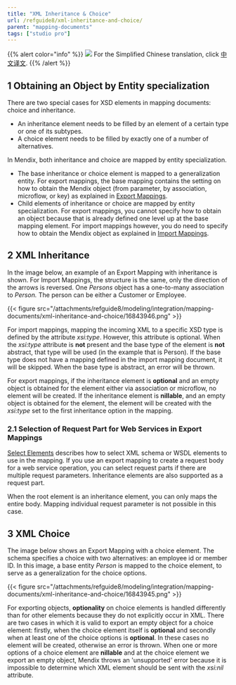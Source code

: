```yaml
---
title: "XML Inheritance & Choice"
url: /refguide8/xml-inheritance-and-choice/
parent: "mapping-documents"
tags: ["studio pro"]
---
```


{{% alert color="info" %}}
<img src="/attachments/china.png" style="display: inline-block; margin: 0" /> For the Simplified Chinese translation, click [中文译文](https://cdn.mendix.tencent-cloud.com/documentation/refguide8/xml-inheritance-and-choice.pdf).
{{% /alert %}}

## 1 Obtaining an Object by Entity specialization

There are two special cases for XSD elements in mapping documents: choice and inheritance.

*   An inheritance element needs to be filled by an element of a certain type or one of its subtypes.
*   A choice element needs to be filled by exactly one of a number of alternatives.

In Mendix, both inheritance and choice are mapped by entity specialization.

*   The base inheritance or choice element is mapped to a generalization entity. For export mappings, the base mapping contains the setting on how to obtain the Mendix object (from parameter, by association, microflow, or key) as explained in [Export Mappings](/refguide8/export-mappings/).
*   Child elements of inheritance or choice are mapped by entity specialization. For export mappings, you cannot specify how to obtain an object because that is already defined one level up at the base mapping element. For import mappings however, you do need to specify how to obtain the Mendix object as explained in [Import Mappings](/refguide8/import-mappings/). 

## 2 XML Inheritance

In the image below, an example of an Export Mapping with inheritance is shown. For Import Mappings, the structure is the same, only the direction of the arrows is reversed. One _Persons_ object has a one-to-many association to _Person._ The person can be either a Customer or Employee.

{{< figure src="/attachments/refguide8/modeling/integration/mapping-documents/xml-inheritance-and-choice/16843946.png" >}}

For import mappings, mapping the incoming XML to a specific XSD type is defined by the attribute _xsi:type_. However, this attribute is optional. When the _xsi:type_ attribute is **not** present and the base type of the element is **not** abstract, that type will be used (in the example that is Person). If the base type does not have a mapping defined in the import mapping document, it will be skipped. When the base type is abstract, an error will be thrown.

For export mappings, if the inheritance element is **optional** and an empty object is obtained for the element either via association or microflow, no element will be created. If the inheritance element is **nillable**, and an empty object is obtained for the element, the element will be created with the _xsi:type_ set to the first inheritance option in the mapping.

### 2.1 Selection of Request Part for Web Services in Export Mappings

[Select Elements](/refguide8/select--elements/) describes how to select XML schema or WSDL elements to use in the mapping. If you use an export mapping to create a request body for a web service operation, you can select request parts if there are multiple request parameters. Inheritance elements are also supported as a request part.

When the root element is an inheritance element, you can only maps the entire body. Mapping individual request parameter is not possible in this case.

## 3 XML Choice

The image below shows an Export Mapping with a choice element. The schema specifies a choice with two alternatives: an employee id or member ID. In this image, a base entity _Person_ is mapped to the choice element, to serve as a generalization for the choice options. 

{{< figure src="/attachments/refguide8/modeling/integration/mapping-documents/xml-inheritance-and-choice/16843945.png" >}}

For exporting objects, **optionality** on choice elements is handled differently than for other elements because they do not explicitly occur in XML. There are two cases in which it is valid to export an empty object for a choice element: firstly, when the choice element itself is **optional** and secondly when at least one of the choice options is **optional**. In these cases no element will be created, otherwise an error is thrown. When one or more options of a choice element are **nillable** and at the choice element we export an empty object, Mendix throws an 'unsupported' error because it is impossible to determine which XML element should be sent with the _xsi:nil_ attribute.
